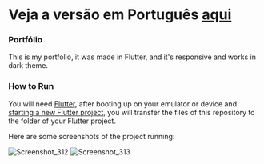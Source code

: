 # Veja a versão em Português <a href="README-ptbr.md">aqui</a>

### Portfólio

This is my portfolio, it was made in Flutter, and it's responsive and works in dark theme.

### How to Run

You will need <a href="https://docs.flutter.dev/get-started/install">Flutter</a>, after booting up on your emulator or device and <a href="https://docs.flutter.dev/get-started/codelab">starting a new Flutter project</a>, you will transfer the files of this repository to the folder of your Flutter project.

Here are some screenshots of the project running:

![Screenshot_312](https://user-images.githubusercontent.com/113607857/194424909-572f457d-f72e-4f6d-8a6a-d5041968e266.png)
![Screenshot_313](https://user-images.githubusercontent.com/113607857/194424889-313cade0-524d-41cb-8d50-bf84deb678d4.png)


